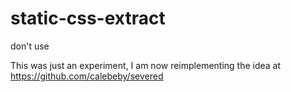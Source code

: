 # static-css-extract
don't use

This was just an experiment, I am now reimplementing the idea at https://github.com/calebeby/severed
